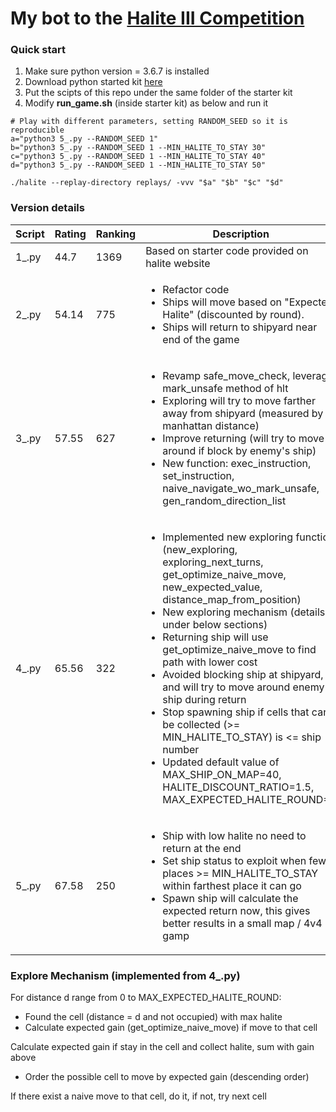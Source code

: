 # My bot to the [Halite III Competition](https://halite.io/) 

### Quick start
1. Make sure python version = 3.6.7 is installed
2. Download python started kit [here](https://halite.io/learn-programming-challenge/downloads)
3. Put the scipts of this repo under the same folder of the starter kit
4. Modify **run_game.sh** (inside starter kit) as below and run it

```shell
# Play with different parameters, setting RANDOM_SEED so it is reproducible
a="python3 5_.py --RANDOM_SEED 1"
b="python3 5_.py --RANDOM_SEED 1 --MIN_HALITE_TO_STAY 30"
c="python3 5_.py --RANDOM_SEED 1 --MIN_HALITE_TO_STAY 40"
d="python3 5_.py --RANDOM_SEED 1 --MIN_HALITE_TO_STAY 50"

./halite --replay-directory replays/ -vvv "$a" "$b" "$c" "$d"
```



### Version details
| Script  | Rating | Ranking | Description |
| --- | --- | --- | --- |
| 1_.py  | 44.7 | 1369 | Based on starter code provided on halite website |
| 2_.py  | 54.14 | 775 | <ul><li>Refactor code</li><li>Ships will move based on "Expected Halite" (discounted by round). </li><li>Ships will return to shipyard near end of the game</li></ul> |
| 3_.py  | 57.55 | 627 | <ul><li>Revamp safe_move_check, leverage mark_unsafe method of hlt</li><li>Exploring will try to move farther away from shipyard (measured by manhattan distance)</li><li>Improve returning (will try to move around if block by enemy's ship)</li><li>New function: exec_instruction, set_instruction, naive_navigate_wo_mark_unsafe, gen_random_direction_list</li></ul> |
| 4_.py  | 65.56 | 322 | <ul><li>Implemented new exploring function (new_exploring, exploring_next_turns, get_optimize_naive_move, new_expected_value, distance_map_from_position)</li><li>New exploring mechanism (details under below sections)</li><li>Returning ship will use get_optimize_naive_move to find path with lower cost</li><li>Avoided blocking ship at shipyard, and will try to move around enemy ship during return</li><li>Stop spawning ship if cells that can be collected (>= MIN_HALITE_TO_STAY) is <= ship number</li><li>Updated default value of MAX_SHIP_ON_MAP=40, HALITE_DISCOUNT_RATIO=1.5, MAX_EXPECTED_HALITE_ROUND=8</li></ul> |
| 5_.py  | 67.58 | 250 | <ul><li>Ship with low halite no need to return at the end</li><li>Set ship status to exploit when few places >= MIN_HALITE_TO_STAY within farthest place it can go</li><li>Spawn ship will calculate the expected return now, this gives better results in a small map / 4v4 gamp</li></ul> |


### Explore Mechanism (implemented from 4_.py)
For distance d range from 0 to MAX_EXPECTED_HALITE_ROUND:  
* Found the cell (distance = d and not occupied) with max halite
* Calculate expected gain (get_optimize_naive_move) if move to that cell  

Calculate expected gain if stay in the cell and collect halite, sum with gain above  
* Order the possible cell to move by expected gain (descending order)  

If there exist a naive move to that cell, do it, if not, try next cell             